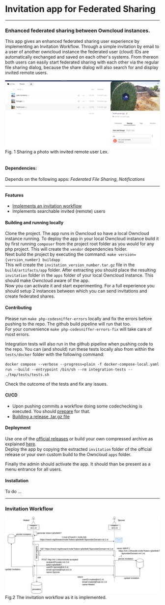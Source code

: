 # Invitation app for Federated Sharing

---
### Enhanced federated sharing between Owncloud instances.
This app gives an enhanced federated sharing user experience by implementing an Invitation Workflow. Through a simple invitation by email to a user of another owncloud instance the federated user (cloud) IDs are automatically exchanged and saved on each other's systems. From thereon both users can easily start federated sharing with each other via the regular file sharing dialog, because the share dialog will also search for and display invited remote users.<br><br>
![Invited remote user Lex](img/invited-remote-user-Lex.png "Invited remote user Lex")
Fig. 1 Sharing a photo with invited remote user Lex. 
<br>
<br>
#### Dependencies: 
Depends on the following apps: _Federated File Sharing_, _Notifications_

---

#### Features
* [Implements an invitation workflow](#invitation-workflow)
* Implements searchable invited (remote) users

#### Building and running locally
Clone the project. The app runs in Owncloud so have a local Owncloud instance running. To deploy the app in your local Owncloud instance build it by first running `composer` from the project root folder as you would for any php project. This will create the `vendor` dependencies folder.<br>
Next build the project by executing the command: `make version={version_number} buildapp`<br>
This will create the `invitation_version_number.tar.gz` file in the `build/artifacts/app` folder. After extracting you should place the resulting `invitation` folder in the `apps` folder of your local Owncloud instance. This should make Owncloud aware of the app.<br>
Now you can activate it and start experimenting. For a full experience you should setup 2 instances between which you can send invitations and create federated shares.

#### Contributing
Please run `make php-codesniffer-errors` locally and fix the errors before pushing to the repo. The github build pipeline will run that too.<br>
For your convenience `make php-codesniffer-errors-fix` will take care of most errors.

Integration tests will also run in the github pipeline when pushing code to the repo. You can (and should) run these tests locally also from within the `tests/docker` folder with the following command:

`docker compose --verbose --progress=plain -f docker-compose-local.yaml run --build --entrypoint /bin/sh --rm integration-tests -- ./tmp/tests/tests.sh`

Check the outcome of the tests and fix any issues.

#### CI/CD
* Upon pushing commits a workflow doing some codechecking is executed. You should [prepare](#contributing) for that.
* [Building a release .tar.gz file](release/README.md)

#### Deployment
Use one of the [official releases](/sara-nl/oc-invitation/releases) or build your own compressed archive as explained [here](release/README.md).<br>
Deploy the app by copying the extracted `invitation` folder of the official release or your own custom build to the Owncloud `apps` folder.

Finally the admin should activate the app. It should than be present as a menu entrance for all users.

#### Installation
To do ...

---
### Invitation Workflow
![Invitation Workflow](img/invitation-flow-user-info-exchange.png "Invitation Workflow")
Fig.2 The invitation workflow as it is implemented.
